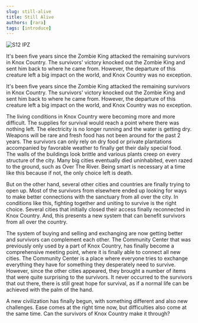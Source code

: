 ```yaml
---
slug: still-alive
title: Still Alive
authors: [rara]
tags: [introduce]
---
```



![S12 IPZ](https://cdn.discordapp.com/attachments/1029285943909306409/1029285944320348160/unknown_2.jpg)

It's been five years since the Zombie King attacked the remaining survivors in Knox Country. The survivors' victory knocked out the Zombie King and sent him back to where he came from. However, the departure of this creature left a big impact on the world, and Knox Country was no exception.

It's been five years since the Zombie King attacked the remaining survivors in Knox Country. The survivors' victory knocked out the Zombie King and sent him back to where he came from. However, the departure of this creature left a big impact on the world, and Knox Country was no exception.

The living conditions in Knox Country were becoming more and more difficult. The supplies for survival would reach a point where there was nothing left. The electricity is no longer running and the water is getting dry. Weapons will be rare and fresh food has not been around for the past 2 years. The survivors can only rely on dry food or private plantations accompanied by favorable weather to finally get their daily special food. The walls of the buildings look brittle and various plants creep on every structure of the city. Many big cities eventually died uninhabited, even razed to the ground, such as Over The River. Being smart is necessary at a time like this because if not, the only choice left is death.

But on the other hand, several other cities and countries are finally trying to open up. Most of the survivors from elsewhere ended up looking for ways to make better connections with the sanctuary from all over the city. In conditions like this, fighting together and uniting to survive is the right choice. Several cities that initially closed their access finally reconnected in Knox Country. And, this presents a new system that can benefit survivors from all over the country.

The system of buying and selling and exchanging are now getting better and survivors can complement each other. The Community Center that was previously only used by a part of Knox Country, has finally become a comprehensive meeting point, where it is finally able to connect all new cities. The Community Center is a place where everyone tries to exchange everything they have for something they desperately need to survive. However, since the other cities appeared, they brought a number of items that were quite surprising to the survivors. It never occurred to the survivors that out there, there is still great hope for survival, as if a normal life can be achieved with the palm of the hand.

A new civilization has finally begun, with something different and also new challenges. Ease comes at the right time now, but difficulties also come at the same time. Can the survivors of Knox Country make it through?



